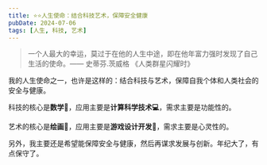 ```yaml
---
title: ⭐️⭐️人生使命：结合科技艺术，保障安全健康
pubDate: 2024-07-06
tags: [人生, 科技, 艺术]
---
```


> 一个人最大的幸运，莫过于在他的人生中途，即在他年富力强时发现了自己生活的使命。—— 史蒂芬.茨威格 《人类群星闪耀时》

我的人生使命之一，也许是这样的：结合科技与艺术，保障自我个体和人类社会的安全与健康。

科技的核心是**数学📐**，应用主要是**计算科学技术💻**，需求主要是功能性的。

艺术的核心是**绘画🎨**，应用主要是**游戏设计开发👾**，需求主要是心灵性的。

另外，我主要还是希望能保障安全与健康，然后再谋求发展与创新。年纪大了，有点保守了。
